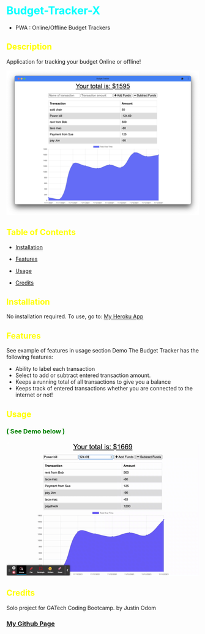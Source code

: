 # Budget-Tracker-X
* PWA : Online/Offline Budget Trackers

<style>H1{color:aqua;}</style>
<style>H2{color:Yellow;}</style>
<style>H3{color:green;}</style>

## Description

Application for tracking your budget Online or offline!

![Screen Shot Budget Tracker](./assets/Budget-Tracker-ss.png)

## Table of Contents

- [Installation](#installation)

- [Features](#features)

- [Usage](#usage)

- [Credits](#credits)



## Installation

No installation required. To use, go to: [My Heroku App](https://budget-tracker-x.herokuapp.com/)

## Features
See example of features in usage section Demo
The Budget Tracker has the following features:

- Ability to label each transaction
- Select to add or subtract entered transaction amount.
- Keeps a running total of all transactions to give you a balance
- Keeps track of entered transactions whether you are connected to the internet or not!

## Usage

### ( See Demo below )
![Budget Tracker Demo gif](./assets/Budget-Tracker.gif)

## Credits

Solo project for GATech Coding Bootcamp. 
by Justin Odom

### [My Github Page](https://github.com/jeodom17)